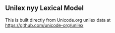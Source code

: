 Unilex nyy Lexical Model
----------------------

This is built directly from Unicode.org unilex data at
https://github.com/unicode-org/unilex
